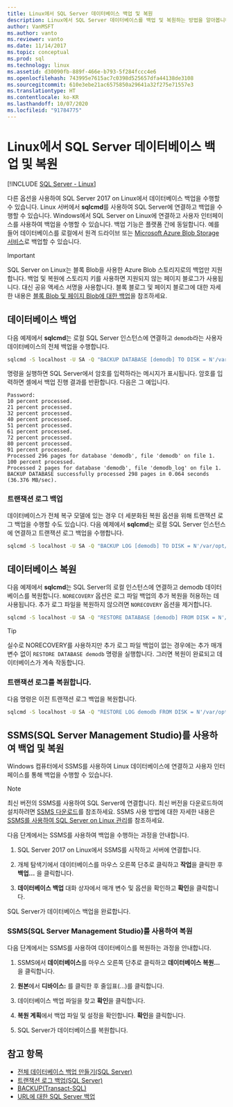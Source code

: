```yaml
---
title: Linux에서 SQL Server 데이터베이스 백업 및 복원
description: Linux에서 SQL Server 데이터베이스를 백업 및 복원하는 방법을 알아봅니다. SSMS(SQL Server Management Studio)를 사용하여 백업하고 복원하는 방법도 알아봅니다.
author: VanMSFT
ms.author: vanto
ms.reviewer: vanto
ms.date: 11/14/2017
ms.topic: conceptual
ms.prod: sql
ms.technology: linux
ms.assetid: d30090fb-889f-466e-b793-5f284fccc4e6
ms.openlocfilehash: 743995e7615ac7c0398d525657dfa44138de3108
ms.sourcegitcommit: 610e3ebe21ac6575850a29641a32f275e71557e3
ms.translationtype: HT
ms.contentlocale: ko-KR
ms.lasthandoff: 10/07/2020
ms.locfileid: "91784775"
---
```

# <a name="backup-and-restore-sql-server-databases-on-linux"></a>Linux에서 SQL Server 데이터베이스 백업 및 복원

[!INCLUDE [SQL Server - Linux](../includes/applies-to-version/sql-linux.md)]

다른 옵션을 사용하여 SQL Server 2017 on Linux에서 데이터베이스 백업을 수행할 수 있습니다. Linux 서버에서 **sqlcmd**를 사용하여 SQL Server에 연결하고 백업을 수행할 수 있습니다. Windows에서 SQL Server on Linux에 연결하고 사용자 인터페이스를 사용하여 백업을 수행할 수 있습니다. 백업 기능은 플랫폼 간에 동일합니다. 예를 들어 데이터베이스를 로컬에서 원격 드라이브 또는 [Microsoft Azure Blob Storage 서비스](../relational-databases/backup-restore/sql-server-backup-to-url.md)로 백업할 수 있습니다.

> [!IMPORTANT]
> SQL Server on Linux는 블록 Blob을 사용한 Azure Blob 스토리지로의 백업만 지원합니다. 백업 및 복원에 스토리지 키를 사용하면 지원되지 않는 페이지 블로그가 사용됩니다. 대신 공유 액세스 서명을 사용합니다. 블록 블로그 및 페이지 블로그에 대한 자세한 내용은 [블록 Blob 및 페이지 Blob에 대한 백업](../relational-databases/backup-restore/sql-server-backup-to-url.md#blockbloborpageblob)을 참조하세요.

## <a name="backup-a-database"></a>데이터베이스 백업

다음 예제에서 **sqlcmd**는 로컬 SQL Server 인스턴스에 연결하고 `demodb`라는 사용자 데이터베이스의 전체 백업을 수행합니다.

```bash
sqlcmd -S localhost -U SA -Q "BACKUP DATABASE [demodb] TO DISK = N'/var/opt/mssql/data/demodb.bak' WITH NOFORMAT, NOINIT, NAME = 'demodb-full', SKIP, NOREWIND, NOUNLOAD, STATS = 10"
```

명령을 실행하면 SQL Server에서 암호를 입력하라는 메시지가 표시됩니다. 암호를 입력하면 셸에서 백업 진행 결과를 반환합니다. 다음은 그 예입니다. 

```
Password:
10 percent processed.
21 percent processed.
32 percent processed.
40 percent processed.
51 percent processed.
61 percent processed.
72 percent processed.
80 percent processed.
91 percent processed.
Processed 296 pages for database 'demodb', file 'demodb' on file 1.
100 percent processed.
Processed 2 pages for database 'demodb', file 'demodb_log' on file 1.
BACKUP DATABASE successfully processed 298 pages in 0.064 seconds (36.376 MB/sec).
```

### <a name="backup-the-transaction-log"></a>트랜잭션 로그 백업

데이터베이스가 전체 복구 모델에 있는 경우 더 세분화된 복원 옵션을 위해 트랜잭션 로그 백업을 수행할 수도 있습니다. 다음 예제에서 **sqlcmd**는 로컬 SQL Server 인스턴스에 연결하고 트랜잭션 로그 백업을 수행합니다.

```bash
sqlcmd -S localhost -U SA -Q "BACKUP LOG [demodb] TO DISK = N'/var/opt/mssql/data/demodb_LogBackup.bak' WITH NOFORMAT, NOINIT, NAME = N'demodb_LogBackup', NOSKIP, NOREWIND, NOUNLOAD, STATS = 5"
```

## <a name="restore-a-database"></a>데이터베이스 복원

다음 예제에서 **sqlcmd**는 SQL Server의 로컬 인스턴스에 연결하고 demodb 데이터베이스를 복원합니다. `NORECOVERY` 옵션은 로그 파일 백업의 추가 복원을 허용하는 데 사용됩니다. 추가 로그 파일을 복원하지 않으려면 `NORECOVERY` 옵션을 제거합니다.

```bash
sqlcmd -S localhost -U SA -Q "RESTORE DATABASE [demodb] FROM DISK = N'/var/opt/mssql/data/demodb.bak' WITH FILE = 1, NOUNLOAD, REPLACE, NORECOVERY, STATS = 5"
```

> [!TIP]
> 실수로 NORECOVERY를 사용하지만 추가 로그 파일 백업이 없는 경우에는 추가 매개 변수 없이 `RESTORE DATABASE demodb` 명령을 실행합니다. 그러면 복원이 완료되고 데이터베이스가 계속 작동합니다.

### <a name="restore-the-transaction-log"></a>트랜잭션 로그를 복원합니다.

다음 명령은 이전 트랜잭션 로그 백업을 복원합니다.

```bash
sqlcmd -S localhost -U SA -Q "RESTORE LOG demodb FROM DISK = N'/var/opt/mssql/data/demodb_LogBackup.bak'"
```

## <a name="backup-and-restore-with-sql-server-management-studio-ssms"></a>SSMS(SQL Server Management Studio)를 사용하여 백업 및 복원

Windows 컴퓨터에서 SSMS를 사용하여 Linux 데이터베이스에 연결하고 사용자 인터페이스를 통해 백업을 수행할 수 있습니다.

>[!NOTE] 
> 최신 버전의 SSMS를 사용하여 SQL Server에 연결합니다. 최신 버전을 다운로드하여 설치하려면 [SSMS 다운로드](../ssms/download-sql-server-management-studio-ssms.md)를 참조하세요. SSMS 사용 방법에 대한 자세한 내용은 [SSMS를 사용하여 SQL Server on Linux 관리](sql-server-linux-manage-ssms.md)를 참조하세요.

다음 단계에서는 SSMS를 사용하여 백업을 수행하는 과정을 안내합니다. 

1. SQL Server 2017 on Linux에서 SSMS를 시작하고 서버에 연결합니다.

1. 개체 탐색기에서 데이터베이스를 마우스 오른쪽 단추로 클릭하고 **작업**을 클릭한 후 **백업...** 을 클릭합니다.

1. **데이터베이스 백업** 대화 상자에서 매개 변수 및 옵션을 확인하고 **확인**을 클릭합니다.
 
SQL Server가 데이터베이스 백업을 완료합니다.

### <a name="restore-with-sql-server-management-studio-ssms"></a>SSMS(SQL Server Management Studio)를 사용하여 복원 

다음 단계에서는 SSMS를 사용하여 데이터베이스를 복원하는 과정을 안내합니다.

1. SSMS에서 **데이터베이스**를 마우스 오른쪽 단추로 클릭하고 **데이터베이스 복원...** 을 클릭합니다. 

1. **원본**에서 **디바이스:** 를 클릭한 후 줄임표(...)를 클릭합니다.

1. 데이터베이스 백업 파일을 찾고 **확인**을 클릭합니다. 

1. **복원 계획**에서 백업 파일 및 설정을 확인합니다. **확인**을 클릭합니다. 

1. SQL Server가 데이터베이스를 복원합니다. 

## <a name="see-also"></a>참고 항목

* [전체 데이터베이스 백업 만들기(SQL Server)](../relational-databases/backup-restore/create-a-full-database-backup-sql-server.md)
* [트랜잭션 로그 백업(SQL Server)](../relational-databases/backup-restore/back-up-a-transaction-log-sql-server.md)
* [BACKUP(Transact-SQL)](../t-sql/statements/backup-transact-sql.md)
* [URL에 대한 SQL Server 백업](../relational-databases/backup-restore/sql-server-backup-to-url.md)
